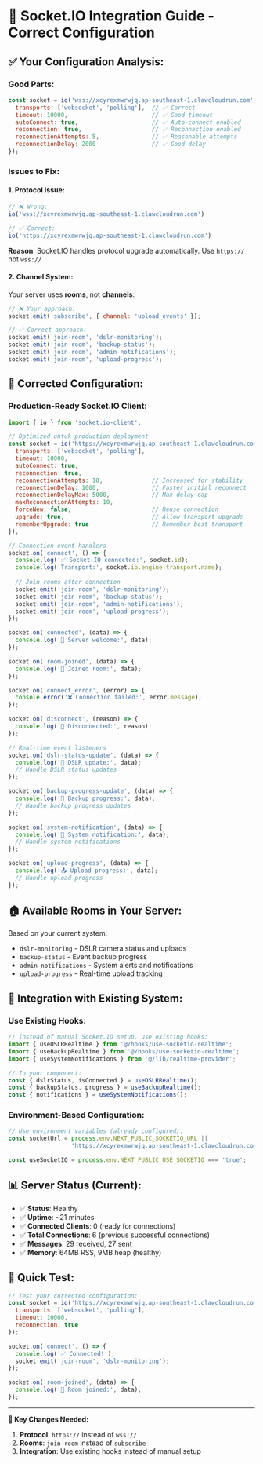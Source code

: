 # 🔌 Socket.IO Integration Guide - Correct Configuration

## ✅ **Your Configuration Analysis:**

### **Good Parts:**
```javascript
const socket = io('wss://xcyrexmwrwjq.ap-southeast-1.clawcloudrun.com', {
  transports: ['websocket', 'polling'],  // ✅ Correct
  timeout: 10000,                        // ✅ Good timeout
  autoConnect: true,                     // ✅ Auto-connect enabled
  reconnection: true,                    // ✅ Reconnection enabled
  reconnectionAttempts: 5,               // ✅ Reasonable attempts
  reconnectionDelay: 2000                // ✅ Good delay
});
```

### **Issues to Fix:**

#### **1. Protocol Issue:**
```javascript
// ❌ Wrong:
io('wss://xcyrexmwrwjq.ap-southeast-1.clawcloudrun.com')

// ✅ Correct:
io('https://xcyrexmwrwjq.ap-southeast-1.clawcloudrun.com')
```
**Reason**: Socket.IO handles protocol upgrade automatically. Use `https://` not `wss://`

#### **2. Channel System:**
Your server uses **rooms**, not **channels**:

```javascript
// ❌ Your approach:
socket.emit('subscribe', { channel: 'upload_events' });

// ✅ Correct approach:
socket.emit('join-room', 'dslr-monitoring');
socket.emit('join-room', 'backup-status');
socket.emit('join-room', 'admin-notifications');
socket.emit('join-room', 'upload-progress');
```

## 🎯 **Corrected Configuration:**

### **Production-Ready Socket.IO Client:**
```javascript
import { io } from 'socket.io-client';

// Optimized untuk production deployment
const socket = io('https://xcyrexmwrwjq.ap-southeast-1.clawcloudrun.com', {
  transports: ['websocket', 'polling'],
  timeout: 10000,
  autoConnect: true,
  reconnection: true,
  reconnectionAttempts: 10,              // Increased for stability
  reconnectionDelay: 1000,               // Faster initial reconnect
  reconnectionDelayMax: 5000,            // Max delay cap
  maxReconnectionAttempts: 10,
  forceNew: false,                       // Reuse connection
  upgrade: true,                         // Allow transport upgrade
  rememberUpgrade: true                  // Remember best transport
});

// Connection event handlers
socket.on('connect', () => {
  console.log('✅ Socket.IO connected:', socket.id);
  console.log('Transport:', socket.io.engine.transport.name);
  
  // Join rooms after connection
  socket.emit('join-room', 'dslr-monitoring');
  socket.emit('join-room', 'backup-status');
  socket.emit('join-room', 'admin-notifications');
  socket.emit('join-room', 'upload-progress');
});

socket.on('connected', (data) => {
  console.log('📡 Server welcome:', data);
});

socket.on('room-joined', (data) => {
  console.log('📍 Joined room:', data);
});

socket.on('connect_error', (error) => {
  console.error('❌ Connection failed:', error.message);
});

socket.on('disconnect', (reason) => {
  console.log('🔌 Disconnected:', reason);
});

// Real-time event listeners
socket.on('dslr-status-update', (data) => {
  console.log('📸 DSLR update:', data);
  // Handle DSLR status updates
});

socket.on('backup-progress-update', (data) => {
  console.log('💾 Backup progress:', data);
  // Handle backup progress updates
});

socket.on('system-notification', (data) => {
  console.log('🔔 System notification:', data);
  // Handle system notifications
});

socket.on('upload-progress', (data) => {
  console.log('📤 Upload progress:', data);
  // Handle upload progress
});
```

## 🏠 **Available Rooms in Your Server:**

Based on your current system:
- `dslr-monitoring` - DSLR camera status and uploads
- `backup-status` - Event backup progress
- `admin-notifications` - System alerts and notifications
- `upload-progress` - Real-time upload tracking

## 🔧 **Integration with Existing System:**

### **Use Existing Hooks:**
```javascript
// Instead of manual Socket.IO setup, use existing hooks:
import { useDSLRRealtime } from '@/hooks/use-socketio-realtime';
import { useBackupRealtime } from '@/hooks/use-socketio-realtime';
import { useSystemNotifications } from '@/lib/realtime-provider';

// In your component:
const { dslrStatus, isConnected } = useDSLRRealtime();
const { backupStatus, progress } = useBackupRealtime();
const { notifications } = useSystemNotifications();
```

### **Environment-Based Configuration:**
```javascript
// Use environment variables (already configured):
const socketUrl = process.env.NEXT_PUBLIC_SOCKETIO_URL || 
                  'https://xcyrexmwrwjq.ap-southeast-1.clawcloudrun.com';

const useSocketIO = process.env.NEXT_PUBLIC_USE_SOCKETIO === 'true';
```

## 📊 **Server Status (Current):**
- ✅ **Status**: Healthy
- ✅ **Uptime**: ~21 minutes
- ✅ **Connected Clients**: 0 (ready for connections)
- ✅ **Total Connections**: 6 (previous successful connections)
- ✅ **Messages**: 29 received, 27 sent
- ✅ **Memory**: 64MB RSS, 9MB heap (healthy)

## 🚀 **Quick Test:**

```javascript
// Test your corrected configuration:
const socket = io('https://xcyrexmwrwjq.ap-southeast-1.clawcloudrun.com', {
  transports: ['websocket', 'polling'],
  timeout: 10000,
  reconnection: true
});

socket.on('connect', () => {
  console.log('✅ Connected!');
  socket.emit('join-room', 'dslr-monitoring');
});

socket.on('room-joined', (data) => {
  console.log('📍 Room joined:', data);
});
```

---

**🎯 Key Changes Needed:**
1. **Protocol**: `https://` instead of `wss://`
2. **Rooms**: `join-room` instead of `subscribe`
3. **Integration**: Use existing hooks instead of manual setup
